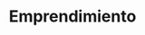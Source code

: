 ---
view: category
lang: es
order: 4
top: true
title: Emprendimiento
description: Aquí encontrarás todo sobre emprendedor, consejos, startups, agencias y muchos otros temas en el Ktquez Play.
excerpt: Aquí encontrarás todo sobre emprendedor, consejos, startups, agencias y muchos otros temas.
slug: emprendimiento
meta:
  - property: og:image
    content: https://ktquez.com/share/ktquez-play-image-share.png
  - name: twitter:image
    content: https://ktquez.com/share/ktquez-play-image-share.png
---